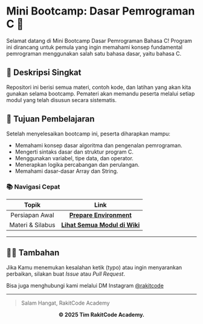#  Mini Bootcamp: Dasar Pemrograman C 🚀

Selamat datang di Mini Bootcamp Dasar Pemrograman Bahasa C! Program ini dirancang untuk pemula yang ingin memahami konsep fundamental pemrograman menggunakan salah satu bahasa dasar, yaitu bahasa C.

## 📖 Deskripsi Singkat

Repositori ini berisi semua materi, contoh kode, dan latihan yang akan kita gunakan selama bootcamp. Pemateri akan memandu peserta melalui setiap modul yang telah disusun secara sistematis.

## 🎯 Tujuan Pembelajaran
Setelah menyelesaikan bootcamp ini, peserta diharapkan mampu:
- Memahami konsep dasar algoritma dan pengenalan pemrograman.
- Mengerti sintaks dasar dan struktur program C.
- Menggunakan variabel, tipe data, dan operator.
- Menerapkan logika percabangan dan perulangan.
- Memahami dasar-dasar Array dan String.

### 📚 Navigasi Cepat

| **Topik** | **Link** |
| :--: | :--: |
| Persiapan Awal | **[Prepare Environment](https://github.com/rakitcode/MiniBootcamp-DasProg/wiki/Prerequisite)** |
| Materi & Silabus | **[Lihat Semua Modul di Wiki](https://github.com/rakitcode/MiniBootcamp-DasProg/wiki)** |

---

## 👨‍💻 Tambahan
Jika Kamu menemukan kesalahan ketik (typo) atau ingin menyarankan perbaikan, silakan buat *Issue* atau *Pull Request*.

Bisa juga menghubungi kami melalui DM Instagram [@rakitcode](https://www.instagram.com/rakitcode/)

---
> Salam Hangat, RakitCode Academy

<p align="center">
  <b>© 2025 Tim RakitCode Academy.</b>
</p>